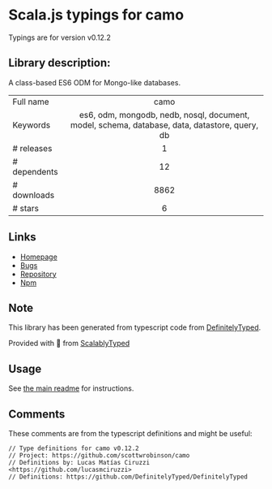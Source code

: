 
# Scala.js typings for camo

Typings are for version v0.12.2

## Library description:
A class-based ES6 ODM for Mongo-like databases.

|                    |                 |
| ------------------ | :-------------: |
| Full name          | camo |
| Keywords           | es6, odm, mongodb, nedb, nosql, document, model, schema, database, data, datastore, query, db |
| # releases         | 1 |
| # dependents       | 12 |
| # downloads        | 8862 |
| # stars            | 6 |

## Links
- [Homepage](https://github.com/scottwrobinson/camo)
- [Bugs](https://github.com/scottwrobinson/camo/issues)
- [Repository](https://github.com/scottwrobinson/camo)
- [Npm](https://www.npmjs.com/package/camo)
    


## Note
This library has been generated from typescript code from [DefinitelyTyped](https://definitelytyped.org).

Provided with :purple_heart: from [ScalablyTyped](https://github.com/oyvindberg/ScalablyTyped)

## Usage
See [the main readme](../../readme.md) for instructions.

## Comments

These comments are from the typescript definitions and might be useful:
```
// Type definitions for camo v0.12.2
// Project: https://github.com/scottwrobinson/camo
// Definitions by: Lucas Matías Ciruzzi <https://github.com/lucasmciruzzi>
// Definitions: https://github.com/DefinitelyTyped/DefinitelyTyped

```

